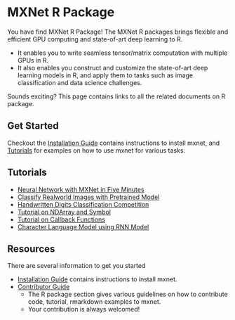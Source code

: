 
MXNet R Package
===============
You have find MXNet R Package! The MXNet R packages brings flexible and efficient GPU
computing and state-of-art deep learning to R.

- It enables you to write seamless tensor/matrix computation with multiple GPUs in R.
- It also enables you construct and customize the state-of-art deep learning models in R,
  and apply them to tasks such as image classification and data science challenges.

Sounds exciting? This page contains links to all the related documents on R package.

Get Started
-----------
Checkout the [Installation Guide](../get_started/build.md) contains instructions to install mxnet, and [Tutorials](#tutorials) for examples on how to use mxnet for various tasks.

Tutorials
---------
* [Neural Network with MXNet in Five Minutes](fiveMinutesNeuralNetwork.md)
* [Classify Realworld Images with Pretrained Model](classifyRealImageWithPretrainedModel.md)
* [Handwritten Digits Classification Competition](mnistCompetition.md)
* [Tutorial on NDArray and Symbol](ndarrayAndSymbolTutorial.md)
* [Tutorial on Callback Functions](CallbackFunctionTutorial.md)
* [Character Language Model using RNN Model](CharRnnModel.md)

Resources
---------
There are several information to get you started
* [Installation Guide](../get_started/build.md) contains instructions to install mxnet.
* [Contributor Guide](http://mxnet.readthedocs.org/en/latest/contribute.html#r-package)
  - The R package section gives various guidelines on how to contribute code, tutorial, rmarkdown examples to mxnet.
  - Your contribution is always welcomed!